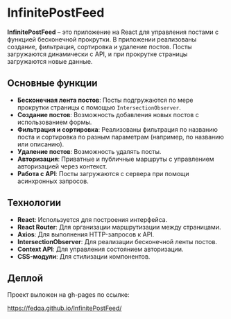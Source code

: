 # InfinitePostFeed

**InfinitePostFeed** – это приложение на React для управления постами с функцией бесконечной прокрутки. В приложении реализованы создание, фильтрация, сортировка и удаление постов. Посты загружаются динамически с API, и при прокрутке страницы загружаются новые данные.

## Основные функции

- **Бесконечная лента постов**: Посты подгружаются по мере прокрутки страницы с помощью `IntersectionObserver`.
- **Создание постов**: Возможность добавления новых постов с использованием формы.
- **Фильтрация и сортировка**: Реализованы фильтрация по названию поста и сортировка по разным параметрам (например, по названию или описанию).
- **Удаление постов**: Возможность удалять посты.
- **Авторизация**: Приватные и публичные маршруты с управлением авторизацией через контекст.
- **Работа с API**: Посты загружаются с сервера при помощи асинхронных запросов.

## Технологии

- **React**: Используется для построения интерфейса.
- **React Router**: Для организации маршрутизации между страницами.
- **Axios**: Для выполнения HTTP-запросов к API.
- **IntersectionObserver**: Для реализации бесконечной ленты постов.
- **Context API**: Для управления состоянием авторизации.
- **CSS-модули**: Для стилизации компонентов.

## Деплой
Проект выложен на gh-pages по ссылке:

https://fedqa.github.io/InfinitePostFeed/
